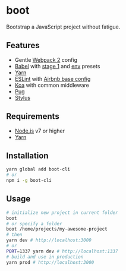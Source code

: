 # boot
Bootstrap a JavaScript project without fatigue.

## Features
- Gentle [Webpack 2](https://webpack.js.org/) config
- [Babel](https://babeljs.io/) with [stage 1](https://babeljs.io/docs/plugins/preset-stage-1/) and [env](https://github.com/babel/babel-preset-env) presets
- [Yarn](https://yarnpkg.com/)
- [ESLint](http://eslint.org/) with [Airbnb base config](https://github.com/airbnb/javascript/tree/master/packages/eslint-config-airbnb-base)
- [Koa](https://github.com/koajs/koa) with common middleware
- [Pug](https://pugjs.org/)
- [Stylus](http://stylus-lang.com/)

## Requirements
- [Node.js](https://nodejs.org/) v7 or higher
- [Yarn](https://yarnpkg.com/)

## Installation
```sh
yarn global add boot-cli
# or
npm i -g boot-cli
```

## Usage
```sh
# initialize new project in current folder
boot
# or specify a folder
boot /home/projects/my-awesome-project
# then
yarn dev # http://localhost:3000
# or
PORT=1337 yarn dev # http://localhost:1337
# build and use in production
yarn prod # http://localhost:3000
```
